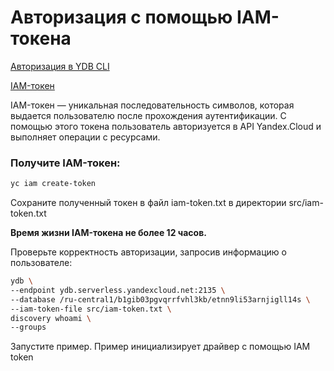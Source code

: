 # Авторизация с помощью IAM-токена
[Авторизация в YDB CLI](https://cloud.yandex.ru/docs/ydb/ydb-cli/authorization)

[IAM-токен](https://cloud.yandex.ru/docs/iam/concepts/authorization/iam-token)

IAM-токен — уникальная последовательность символов, которая выдается пользователю после прохождения аутентификации. С помощью этого токена пользователь авторизуется в API Yandex.Cloud и выполняет операции с ресурсами.

### Получите IAM-токен:
```bash
yc iam create-token
```
Сохраните полученный токен в файл iam-token.txt в директории src/iam-token.txt

**Время жизни IAM-токена не более 12 часов.**

Проверьте корректность авторизации, запросив информацию о пользователе:

```bash
ydb \
--endpoint ydb.serverless.yandexcloud.net:2135 \
--database /ru-central1/b1gib03pgvqrrfvhl3kb/etnn9li53arnjigll14s \
--iam-token-file src/iam-token.txt \
discovery whoami \
--groups
```

Запустите пример.
Пример инициализирует драйвер с помощью IAM token
